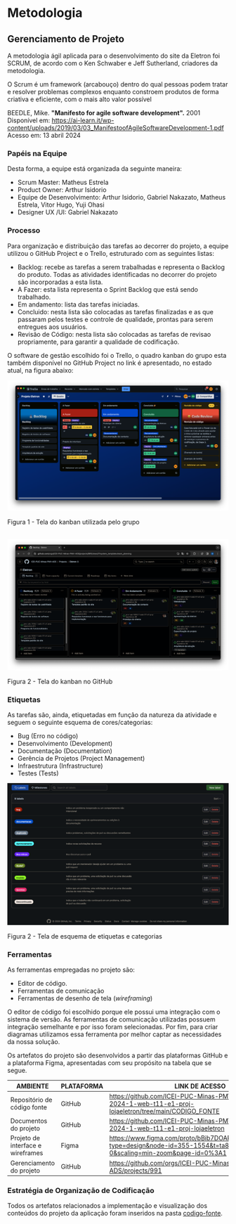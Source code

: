 
# Metodologia 

## Gerenciamento de Projeto

A metodologia ágil aplicada para o desenvolvimento do site da Eletron foi SCRUM, de acordo com o Ken Schwaber e Jeff Sutherland, criadores da metodologia.

O Scrum é um framework (arcabouço) dentro do qual pessoas podem tratar e resolver problemas complexos enquanto constroem produtos de forma criativa e eficiente, com o mais alto valor possível 

BEEDLE, Mike. __"Manifesto for agile software development".__   2001
Disponível            em:		https://ai-learn.it/wp-content/uploads/2019/03/03_ManifestoofAgileSoftwareDevelopment-1.pdf Acesso em: 13 abril 2024

### Papéis na Equipe

Desta forma, a equipe está organizada da seguinte maneira:
<ul>
  <li>Scrum Master: Matheus Estrela</li>
  <li>Product Owner: Arthur Isidorio </li>
  <li>Equipe de Desenvolvimento: Arthur Isidorio, Gabriel Nakazato, Matheus Estrela, Vitor Hugo, Yuji Ohasi
</li>
  <li>Designer UX /UI: Gabriel Nakazato</li>
</ul>

### Processo

Para organização e distribuição das tarefas ao decorrer do projeto, a equipe utilizou o GitHub Project e o Trello, estruturado com as seguintes listas: 

<ul>
  <li>Backlog: recebe as tarefas a serem trabalhadas e representa o Backlog do produto. Todas as atividades identificadas no decorrer do projeto são incorporadas a esta lista.</li>
  <li>A Fazer: esta lista representa o Sprint Backlog que está sendo trabalhado.</li>
  <li>Em andamento: lista das tarefas iniciadas.</li>
  <li>Concluido: nesta lista são colocadas as tarefas finalizadas e as que passaram pelos testes e controle de qualidade, prontas para serem entregues aos usuários.</li>
  <li>Revisão de Código: nesta lista são colocadas as tarefas de revisao propriamente, para garantir a qualidade de codificação.</li>
 </ul>

O software de gestão escolhido foi o Trello, o quadro kanban do grupo esta também disponível no GitHub Project no link é apresentado, no estado atual, na figura abaixo:

![Kanban](/documentos/imgs/trello.png)
<figcaption>Figura 1 - Tela do kanban utilizada pelo grupo</figcaption>
<br>

![Kanban](/documentos/imgs/github.png)
<figcaption>Figura 2 - Tela do kanban no GitHub</figcaption>

<h3>Etiquetas</h3>
<p>As tarefas são, ainda, etiquetadas em função da natureza da atividade e seguem o seguinte esquema de cores/categorias:</p>

<ul>
  <li>Bug (Erro no código)</li>
  <li>Desenvolvimento (Development)</li>
  <li>Documentação (Documentation)</li>
  <li>Gerência de Projetos (Project Management)</li>
  <li>Infraestrutura (Infrastructure)</li>
  <li>Testes (Tests)</li>
</ul>

![Kanban](/documentos/imgs/etiquetas.png)
    <figcaption>Figura 2 - Tela de esquema de etiquetas e categorias</figcaption>
  
### Ferramentas

As ferramentas empregadas no projeto são:

- Editor de código.
- Ferramentas de comunicação
- Ferramentas de desenho de tela (_wireframing_)

O editor de código foi escolhido porque ele possui uma integração com o
sistema de versão. As ferramentas de comunicação utilizadas possuem
integração semelhante e por isso foram selecionadas. Por fim, para criar
diagramas utilizamos essa ferramenta por melhor captar as
necessidades da nossa solução.

<p>Os artefatos do projeto são desenvolvidos a partir das plataformas GitHub e a plataforma Figma, apresentadas com seu propósito na tabela que se segue.<p/>

| AMBIENTE | PLATAFORMA |LINK DE ACESSO                 |
|--------------------|--------------------------------------------------------------------------------|----------------------------------------|
|Repositório de código fonte | GitHub | https://github.com/ICEI-PUC-Minas-PMV-ADS/pmv-ads-2024-1-web-t11-e1-proj-lojaeletron/tree/main/CODIGO_FONTE |
|Documentos do projeto  | GitHub |https://github.com/ICEI-PUC-Minas-PMV-ADS/pmv-ads-2024-1-web-t11-e1-proj-lojaeletron  |
|Projeto de interface e wireframes | Figma | https://www.figma.com/proto/bBib7DOAPrS7W4iJdiVifg/Loja?type=design&node-id=355-1554&t=ta8yKiFXH82X4ZSl-0&scaling=min-zoom&page-id=0%3A1 |
|Gerenciamento do projeto  | GitHub | https://github.com/orgs/ICEI-PUC-Minas-PMV-ADS/projects/991 |

### Estratégia de Organização de Codificação 

Todos os artefatos relacionados a implementação e visualização dos conteúdos do projeto da aplicação foram inseridos na pasta 
[codigo-fonte](https://github.com/ICEI-PUC-Minas-PMV-ADS/pmv-ads-2024-1-web-t11-e1-proj-lojaeletron/blob/main/README.md). 
